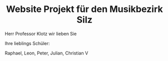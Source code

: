 <div style="text-align:center">
  <h1>Website Projekt für den Musikbezirk Silz</h1>
</div>
<p>Herr Professor Klotz wir lieben Sie</p>
<p>Ihre lieblings Schüler:</p>
<p>Raphael, Leon, Peter, Julian, Christian V</p>
